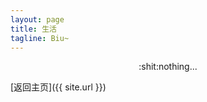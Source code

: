 ```yaml
---
layout: page
title: 生活
tagline: Biu~
---
```


<div style="text-align:center">:shit:nothing...</div>

[返回主页]({{ site.url }})
